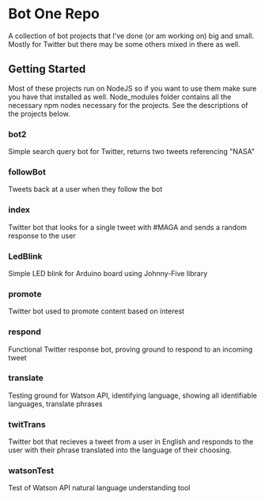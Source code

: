 # Bot One Repo

A collection of bot projects that I've done (or am working on) big and small. Mostly for Twitter but there may be some others mixed in there as well.

## Getting Started

Most of these projects run on NodeJS so if you want to use them make sure you have that installed as well. Node_modules folder contains all the necessary npm nodes necessary for the projects. See the descriptions of the projects below.

### bot2

Simple search query bot for Twitter, returns two tweets referencing "NASA"

### followBot

Tweets back at a user when they follow the bot

### index

Twitter bot that looks for a single tweet with #MAGA and sends a random response to the user

### LedBlink

Simple LED blink for Arduino board using Johnny-Five library

### promote

Twitter bot used to promote content based on interest

### respond

Functional Twitter response bot, proving ground to respond to an incoming tweet

### translate

Testing ground for Watson API, identifying language, showing all identifiable languages, translate phrases

### twitTrans

Twitter bot that recieves a tweet from a user in English and responds to the user with their phrase translated into the language of their choosing.

### watsonTest

Test of Watson API natural language understanding tool
